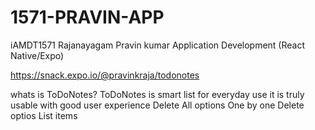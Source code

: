 # 1571-PRAVIN-APP
iAMDT1571 Rajanayagam Pravin kumar Application Development (React Native/Expo)

https://snack.expo.io/@pravinkraja/todonotes 

whats is ToDoNotes?
ToDoNotes is smart list for everyday use
it is truly usable with good user experience
Delete All options
One by one Delete optios
List items 
